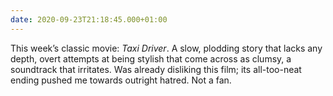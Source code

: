 ```yaml
---
date: 2020-09-23T21:18:45.000+01:00
---
```

This week’s classic movie: <cite>Taxi Driver</cite>. A slow, plodding story that lacks any depth, overt attempts at being stylish that come across as clumsy, a soundtrack that irritates. Was already disliking this film; its all-too-neat ending pushed me towards outright hatred. Not a fan.
